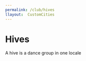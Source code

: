 ```yaml
---
permalink: /club/hives
llayout:  CustomCities
---
```


# Hives

A hive is a dance group in one locale






<script>
//import resolve from '@vuepress/shared-utils'
//import fw from 'filewalker'
import fs from 'fs'
//import path from 'path'

export default {

beforeMount() {
  console.log('OK!')
  var wild = "."
  //const fw=require('filewalker')
/*
  fw(wild)
  .on('dir', function(p) {
    console.log('Dir: ',p)
  })
  .on('file', function(p,s) {
    console.log('File: ',p)
  })
  .on('error', function(err) {
    console.log('Error: ',err)
  })
  .on('done', function() {
    console.log('Finish Walk')
  })
*/

  var arg = '*'
  travDir(arg, true, function(err,res) {
    console.log('Result', res, 'Error', err)
  })


  console.log('DONE!')

}
}

function travDir(startDir, usePath, callback) {
  var parsedDir = []
  fs.readdir(startDir, function(err, dirList) {
      if (usePath) {
        startDir = fs.realpathSync(startDir)
      }
      if (err) {
        return callback(null, parsedDir)
      }
      dirList.forEach( function(file) {
        if (file!='/') {
          file = startDir + '/' + file
        }
        fs.stat(file, function(err, stat) {
          parsedDir.push(file)
          if (stat & stat.isDirectory()) {
            // recurse
            travDir(file, function(err, parsed) {
              parsedDir = parsedDir.concat(parsed)
              if (!--listLength) {
                callback(null, parsedDir)
              }
            })
          } else {
            if (!--listLength) {
              callback(null, parsedDir)
            }
          }
        })
      })
  })

}


/*
//const {
//  fs: { existsSync, mkdirSync },
//  path: { resolve, isAbsolute },
//} = require('@vuepress/shared-utils')
*/
</script>